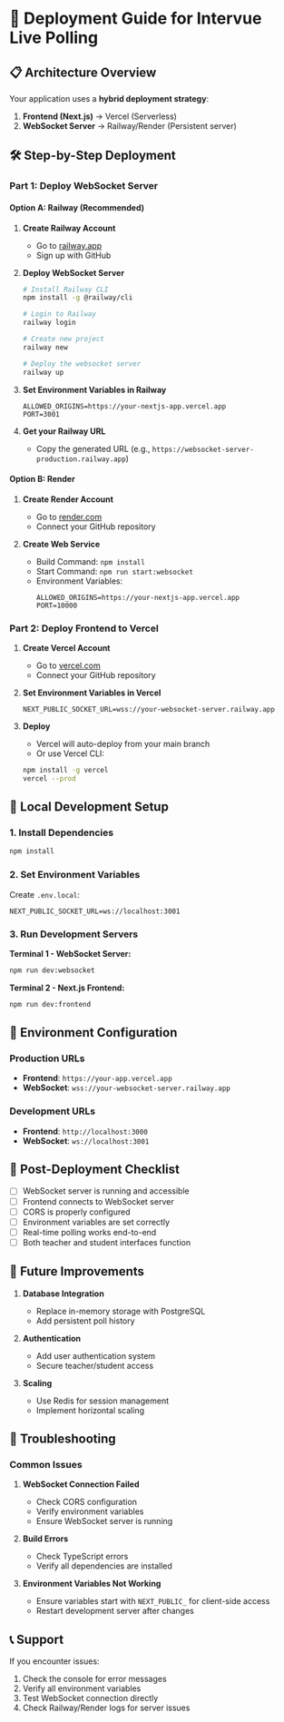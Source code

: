 # 🚀 Deployment Guide for Intervue Live Polling

## 📋 Architecture Overview

Your application uses a **hybrid deployment strategy**:

1. **Frontend (Next.js)** → Vercel (Serverless)
2. **WebSocket Server** → Railway/Render (Persistent server)

## 🛠️ Step-by-Step Deployment

### Part 1: Deploy WebSocket Server

#### Option A: Railway (Recommended)

1. **Create Railway Account**
   - Go to [railway.app](https://railway.app)
   - Sign up with GitHub

2. **Deploy WebSocket Server**
   ```bash
   # Install Railway CLI
   npm install -g @railway/cli
   
   # Login to Railway
   railway login
   
   # Create new project
   railway new
   
   # Deploy the websocket server
   railway up
   ```

3. **Set Environment Variables in Railway**
   ```
   ALLOWED_ORIGINS=https://your-nextjs-app.vercel.app
   PORT=3001
   ```

4. **Get your Railway URL**
   - Copy the generated URL (e.g., `https://websocket-server-production.railway.app`)

#### Option B: Render

1. **Create Render Account**
   - Go to [render.com](https://render.com)
   - Connect your GitHub repository

2. **Create Web Service**
   - Build Command: `npm install`
   - Start Command: `npm run start:websocket`
   - Environment Variables:
     ```
     ALLOWED_ORIGINS=https://your-nextjs-app.vercel.app
     PORT=10000
     ```

### Part 2: Deploy Frontend to Vercel

1. **Create Vercel Account**
   - Go to [vercel.com](https://vercel.com)
   - Connect your GitHub repository

2. **Set Environment Variables in Vercel**
   ```
   NEXT_PUBLIC_SOCKET_URL=wss://your-websocket-server.railway.app
   ```

3. **Deploy**
   - Vercel will auto-deploy from your main branch
   - Or use Vercel CLI:
   ```bash
   npm install -g vercel
   vercel --prod
   ```

## 🔧 Local Development Setup

### 1. Install Dependencies
```bash
npm install
```

### 2. Set Environment Variables
Create `.env.local`:
```
NEXT_PUBLIC_SOCKET_URL=ws://localhost:3001
```

### 3. Run Development Servers

**Terminal 1 - WebSocket Server:**
```bash
npm run dev:websocket
```

**Terminal 2 - Next.js Frontend:**
```bash
npm run dev:frontend
```

## 🔄 Environment Configuration

### Production URLs
- **Frontend**: `https://your-app.vercel.app`
- **WebSocket**: `wss://your-websocket-server.railway.app`

### Development URLs
- **Frontend**: `http://localhost:3000`
- **WebSocket**: `ws://localhost:3001`

## 📝 Post-Deployment Checklist

- [ ] WebSocket server is running and accessible
- [ ] Frontend connects to WebSocket server
- [ ] CORS is properly configured
- [ ] Environment variables are set correctly
- [ ] Real-time polling works end-to-end
- [ ] Both teacher and student interfaces function

## 🔮 Future Improvements

1. **Database Integration**
   - Replace in-memory storage with PostgreSQL
   - Add persistent poll history

2. **Authentication**
   - Add user authentication system
   - Secure teacher/student access

3. **Scaling**
   - Use Redis for session management
   - Implement horizontal scaling

## 🐛 Troubleshooting

### Common Issues

1. **WebSocket Connection Failed**
   - Check CORS configuration
   - Verify environment variables
   - Ensure WebSocket server is running

2. **Build Errors**
   - Check TypeScript errors
   - Verify all dependencies are installed

3. **Environment Variables Not Working**
   - Ensure variables start with `NEXT_PUBLIC_` for client-side access
   - Restart development server after changes

## 📞 Support

If you encounter issues:
1. Check the console for error messages
2. Verify all environment variables
3. Test WebSocket connection directly
4. Check Railway/Render logs for server issues
